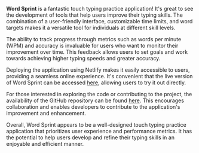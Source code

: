 **Word Sprint** is a fantastic touch typing practice application! It's great to see the development of tools that help users improve their typing skills. The combination of a user-friendly interface, customizable time limits, and word targets makes it a versatile tool for individuals at different skill levels.

The ability to track progress through metrics such as words per minute (WPM) and accuracy is invaluable for users who want to monitor their improvement over time. This feedback allows users to set goals and work towards achieving higher typing speeds and greater accuracy.

Deploying the application using Netlify makes it easily accessible to users, providing a seamless online experience. It's convenient that the live version of Word Sprint can be accessed [here](https://word-sprint.netlify.app/), allowing users to try it out directly.

For those interested in exploring the code or contributing to the project, the availability of the GitHub repository can be found [here](https://github.com/shafi099/Touch-Typing-Practice-Application). This encourages collaboration and enables developers to contribute to the application's improvement and enhancement.

Overall, Word Sprint appears to be a well-designed touch typing practice application that prioritizes user experience and performance metrics. It has the potential to help users develop and refine their typing skills in an enjoyable and efficient manner.
